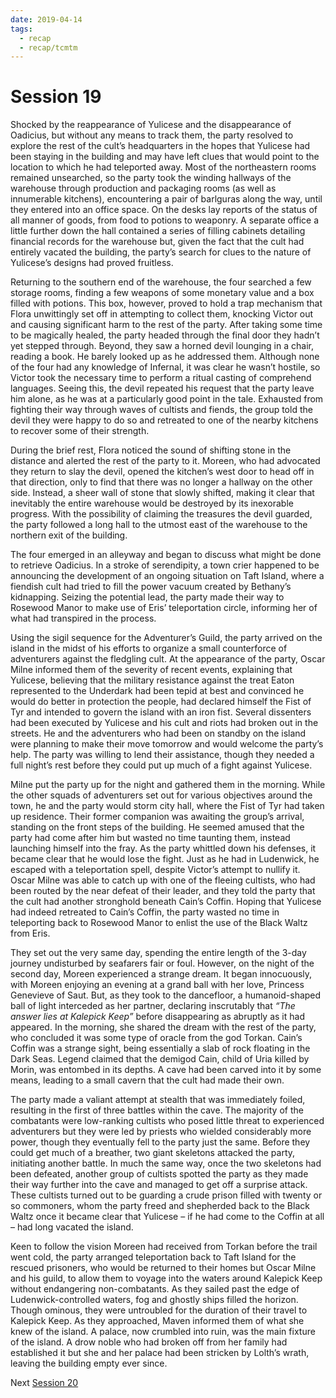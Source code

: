 ```yaml
---
date: 2019-04-14
tags:
  - recap
  - recap/tcmtm
---
```

# Session 19

Shocked by the reappearance of Yulicese and the disappearance of Oadicius, but without any means to track them, the party resolved to explore the rest of the cult’s headquarters in the hopes that Yulicese had been staying in the building and may have left clues that would point to the location to which he had teleported away. Most of the northeastern rooms remained unsearched, so the party took the winding hallways of the warehouse through production and packaging rooms (as well as innumerable kitchens), encountering a pair of barlguras along the way, until they entered into an office space. On the desks lay reports of the status of all manner of goods, from food to potions to weaponry. A separate office a little further down the hall contained a series of filling cabinets detailing financial records for the warehouse but, given the fact that the cult had entirely vacated the building, the party’s search for clues to the nature of Yulicese’s designs had proved fruitless.

Returning to the southern end of the warehouse, the four searched a few storage rooms, finding a few weapons of some monetary value and a box filled with potions. This box, however, proved to hold a trap mechanism that Flora unwittingly set off in attempting to collect them, knocking Victor out and causing significant harm to the rest of the party. After taking some time to be magically healed, the party headed through the final door they hadn’t yet stepped through. Beyond, they saw a horned devil lounging in a chair, reading a book. He barely looked up as he addressed them. Although none of the four had any knowledge of Infernal, it was clear he wasn’t hostile, so Victor took the necessary time to perform a ritual casting of comprehend languages. Seeing this, the devil repeated his request that the party leave him alone, as he was at a particularly good point in the tale. Exhausted from fighting their way through waves of cultists and fiends, the group told the devil they were happy to do so and retreated to one of the nearby kitchens to recover some of their strength.

During the brief rest, Flora noticed the sound of shifting stone in the distance and alerted the rest of the party to it. Moreen, who had advocated they return to slay the devil, opened the kitchen’s west door to head off in that direction, only to find that there was no longer a hallway on the other side. Instead, a sheer wall of stone that slowly shifted, making it clear that inevitably the entire warehouse would be destroyed by its inexorable progress. With the possibility of claiming the treasures the devil guarded, the party followed a long hall to the utmost east of the warehouse to the northern exit of the building.

The four emerged in an alleyway and began to discuss what might be done to retrieve Oadicius. In a stroke of serendipity, a town crier happened to be announcing the development of an ongoing situation on Taft Island, where a fiendish cult had tried to fill the power vacuum created by Bethany’s kidnapping. Seizing the potential lead, the party made their way to Rosewood Manor to make use of Eris’ teleportation circle, informing her of what had transpired in the process.

Using the sigil sequence for the Adventurer’s Guild, the party arrived on the island in the midst of his efforts to organize a small counterforce of adventurers against the fledgling cult. At the appearance of the party, Oscar Milne informed them of the severity of recent events, explaining that Yulicese, believing that the military resistance against the treat Eaton represented to the Underdark had been tepid at best and convinced he would do better in protection the people, had declared himself the Fist of Tyr and intended to govern the island with an iron fist. Several dissenters had been executed by Yulicese and his cult and riots had broken out in the streets. He and the adventurers who had been on standby on the island were planning to make their move tomorrow and would welcome the party’s help. The party was willing to lend their assistance, though they needed a full night’s rest before they could put up much of a fight against Yulicese.

Milne put the party up for the night and gathered them in the morning. While the other squads of adventurers set out for various objectives around the town, he and the party would storm city hall, where the Fist of Tyr had taken up residence. Their former companion was awaiting the group’s arrival, standing on the front steps of the building. He seemed amused that the party had come after him but wasted no time taunting them, instead launching himself into the fray. As the party whittled down his defenses, it became clear that he would lose the fight. Just as he had in Ludenwick, he escaped with a teleportation spell, despite Victor’s attempt to nullify it. Oscar Milne was able to catch up with one of the fleeing cultists, who had been routed by the near defeat of their leader, and they told the party that the cult had another stronghold beneath Cain’s Coffin. Hoping that Yulicese had indeed retreated to Cain’s Coffin, the party wasted no time in teleporting back to Rosewood Manor to enlist the use of the Black Waltz from Eris.

They set out the very same day, spending the entire length of the 3-day journey undisturbed by seafarers fair or foul. However, on the night of the second day, Moreen experienced a strange dream. It began innocuously, with Moreen enjoying an evening at a grand ball with her love, Princess Genevieve of Saut. But, as they took to the dancefloor, a humanoid-shaped ball of light interceded as her partner, declaring inscrutably that *“The answer lies at Kalepick Keep”* before disappearing as abruptly as it had appeared. In the morning, she shared the dream with the rest of the party, who concluded it was some type of oracle from the god Torkan. Cain’s Coffin was a strange sight, being essentially a slab of rock floating in the Dark Seas. Legend claimed that the demigod Cain, child of Uria killed by Morin, was entombed in its depths. A cave had been carved into it by some means, leading to a small cavern that the cult had made their own.

The party made a valiant attempt at stealth that was immediately foiled, resulting in the first of three battles within the cave. The majority of the combatants were low-ranking cultists who posed little threat to experienced adventurers but they were led by priests who wielded considerably more power, though they eventually fell to the party just the same. Before they could get much of a breather, two giant skeletons attacked the party, initiating another battle. In much the same way, once the two skeletons had been defeated, another group of cultists spotted the party as they made their way further into the cave and managed to get off a surprise attack. These cultists turned out to be guarding a crude prison filled with twenty or so commoners, whom the party freed and shepherded back to the Black Waltz once it became clear that Yulicese – if he had come to the Coffin at all – had long vacated the island.

Keen to follow the vision Moreen had received from Torkan before the trail went cold, the party arranged teleportation back to Taft Island for the rescued prisoners, who would be returned to their homes but Oscar Milne and his guild, to allow them to voyage into the waters around Kalepick Keep without endangering non-combatants. As they sailed past the edge of Ludenwick-controlled waters, fog and ghostly ships filled the horizon. Though ominous, they were untroubled for the duration of their travel to Kalepick Keep. As they approached, Maven informed them of what she knew of the island. A palace, now crumbled into ruin, was the main fixture of the island. A drow noble who had broken off from her family had established it but she and her palace had been stricken by Lolth’s wrath, leaving the building empty ever since.

Next
[Session 20](Recaps/Through%20Caverns%20Measureless%20to%20Man/Session%2020.md)